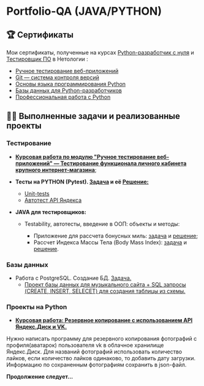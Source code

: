 # Portfolio-QA (JAVA/PYTHON)

## 🏆 Сертификаты

Мои сертификаты, полученные на курсах [Python-разработчик с нуля](https://netology.ru/programs/python) и [Тестировщик ПО](https://netology.ru/programs/qa) в Нетологии :

* [Ручное тестирование веб-приложений](https://disk.yandex.ru/i/dgXi88k51nCzvw)
* [Git — система контроля версий](https://disk.yandex.ru/i/jlN6tUtQAezFvQ)
* [Основы языка программирования Python](https://disk.yandex.ru/i/y2V6L5M1IUSLqw)
* [Базы данных для Python-разработчиков](https://disk.yandex.ru/i/Ev4E_NT4TtIQtQ)
* [Профессиональная работа с Python](https://drive.google.com/file/d/1NGweFrWr8uWRCClWOPqzQ_KOs_y6okIX/view?usp=sharing)

## 👨‍💻 Выполненные задачи и реализованные проекты

### Тестирование

* **[Курсовая работа по модулю "Ручное тестирование веб-приложений" — Тестирование функционала личного кабинета крупного интернет-магазина](https://github.com/fshakrun/manual-tests-online-shop/blob/main/README.md)**;
* **Тесты на PYTHON (Pytest). [Задача](https://github.com/netology-code/py-homeworks-advanced/tree/master/4.Tests) и её [Решение:](https://github.com/fshakrun/hw_tests)**

  * [Unit-tests](https://github.com/fshakrun/hw_tests/blob/main/test_python_1.py)
  * [Автотест API Яндекса](https://github.com/fshakrun/hw_tests/blob/main/test_yandex.py)

* **JAVA для тестировщиков:**

  * Testability, автотесты, введение в ООП: объекты и методы: 
  
    * Приложение для рассчета бонусных миль: [задача](https://github.com/netology-code/javaqa-homeworks-video/blob/main/TESTABILITY.md#%D0%B7%D0%B0%D0%B4%D0%B0%D0%BD%D0%B8%D0%B5-1-%D0%BC%D0%B8%D0%BB%D0%B8---%D0%BC%D0%BE%D0%B4%D0%B5%D1%80%D0%BD%D0%B8%D0%B7%D0%B0%D1%86%D0%B8%D1%8F-%D0%BE%D0%B1%D1%8F%D0%B7%D0%B0%D1%82%D0%B5%D0%BB%D1%8C%D0%BD%D0%BE%D0%B5-%D0%BA-%D0%B2%D1%8B%D0%BF%D0%BE%D0%BB%D0%BD%D0%B5%D0%BD%D0%B8%D1%8E) и [решение](https://github.com/fshakrun/milles-modernisation); 
    * Рассчет Индекса Массы Тела (Body Mass Index): [задача](https://github.com/netology-code/javaqa-homeworks-video/blob/main/TESTABILITY.md#%D0%B7%D0%B0%D0%B4%D0%B0%D0%BD%D0%B8%D0%B5-2-%D0%B8%D0%BD%D0%B4%D0%B5%D0%BA%D1%81-%D0%BC%D0%B0%D1%81%D1%81%D1%8B-%D1%82%D0%B5%D0%BB%D0%B0-%D0%BD%D0%B5%D0%BE%D0%B1%D1%8F%D0%B7%D0%B0%D1%82%D0%B5%D0%BB%D1%8C%D0%BD%D0%B0%D1%8F-%D0%B7%D0%B0%D0%B4%D0%B0%D1%87%D0%B0) и [решение](https://github.com/fshakrun/bmi-index).
  
 
### Базы данных

* Работа с PostgreSQL. Создание БД. [Задача.](https://github.com/netology-code/py-homeworks-db/tree/master/creation)
  * [Проект базы данных для музыкального сайта + SQL запросы (CREATE, INSERT, SELECET) для создания таблицы из схемы.](https://github.com/fshakrun/select_queries) 

### Проекты на Python

* **[Курсовая работа: Резервное копирование с использованием API Яндекс.Диск и VK.](https://github.com/fshakrun/PY-Diploma-final-version/tree/main)**

Нужно написать программу для резервного копирования фотографий с профиля(аватарок) пользователя vk в облачное хранилище Яндекс.Диск. Для названий фотографий использовать количество лайков, если количество лайков одинаково, то добавить дату загрузки. Информацию по сохраненным фотографиям сохранить в json-файл.

**Продолжение следует...**
